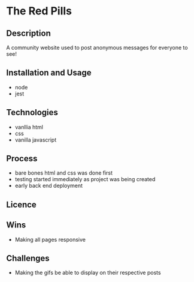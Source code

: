 # The Red Pills

## Description

A community website used to post anonymous messages for everyone to see!

## Installation and Usage

- node
- jest

## Technologies

- vanllia html
- css
- vanilla javascript

## Process

- bare bones html and css was done first
- testing started immediately as project was being created
- early back end deployment

## Licence



## Wins

- Making all pages responsive

## Challenges

- Making the gifs be able to display on their respective posts
